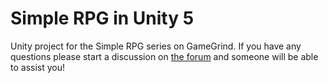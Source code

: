 # Simple RPG in Unity 5
Unity project for the Simple RPG series on GameGrind. If you have any questions please start a discussion on [the forum](https://forum.gogamegrind.com/) and someone will be able to assist you!
